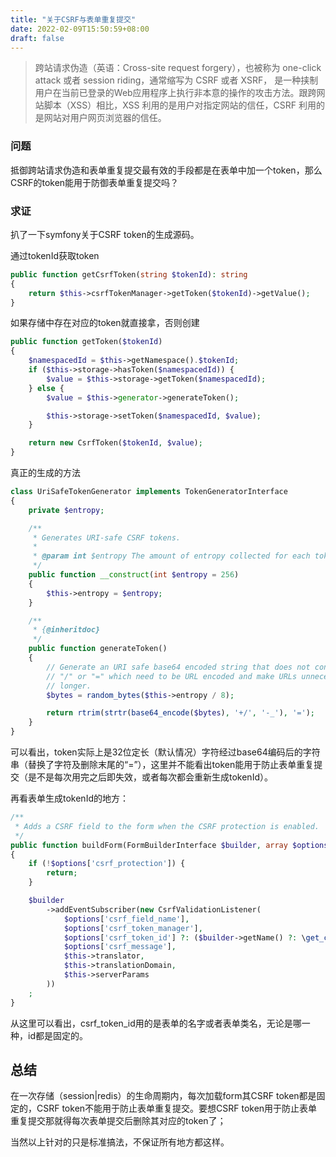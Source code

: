```yaml
---
title: "关于CSRF与表单重复提交"
date: 2022-02-09T15:50:59+08:00
draft: false
---
```


> 跨站请求伪造（英语：Cross-site request forgery），也被称为 one-click attack 或者 session riding，通常缩写为 CSRF 或者 XSRF， 是一种挟制用户在当前已登录的Web应用程序上执行非本意的操作的攻击方法。跟跨网站脚本（XSS）相比，XSS 利用的是用户对指定网站的信任，CSRF 利用的是网站对用户网页浏览器的信任。

### 问题

抵御跨站请求伪造和表单重复提交最有效的手段都是在表单中加一个token，那么CSRF的token能用于防御表单重复提交吗？

### 求证

扒了一下symfony关于CSRF token的生成源码。

通过tokenId获取token
```php
public function getCsrfToken(string $tokenId): string
{
    return $this->csrfTokenManager->getToken($tokenId)->getValue();
}
```

如果存储中存在对应的token就直接拿，否则创建
```php
public function getToken($tokenId)
{
    $namespacedId = $this->getNamespace().$tokenId;
    if ($this->storage->hasToken($namespacedId)) {
        $value = $this->storage->getToken($namespacedId);
    } else {
        $value = $this->generator->generateToken();

        $this->storage->setToken($namespacedId, $value);
    }

    return new CsrfToken($tokenId, $value);
}
```

真正的生成的方法
```php
class UriSafeTokenGenerator implements TokenGeneratorInterface
{
    private $entropy;

    /**
     * Generates URI-safe CSRF tokens.
     *
     * @param int $entropy The amount of entropy collected for each token (in bits)
     */
    public function __construct(int $entropy = 256)
    {
        $this->entropy = $entropy;
    }

    /**
     * {@inheritdoc}
     */
    public function generateToken()
    {
        // Generate an URI safe base64 encoded string that does not contain "+",
        // "/" or "=" which need to be URL encoded and make URLs unnecessarily
        // longer.
        $bytes = random_bytes($this->entropy / 8);

        return rtrim(strtr(base64_encode($bytes), '+/', '-_'), '=');
    }
}
```
可以看出，token实际上是32位定长（默认情况）字符经过base64编码后的字符串（替换了字符及删除末尾的“=”），这里并不能看出token能用于防止表单重复提交（是不是每次用完之后即失效，或者每次都会重新生成tokenId）。

再看表单生成tokenId的地方：
```php
/**
 * Adds a CSRF field to the form when the CSRF protection is enabled.
 */
public function buildForm(FormBuilderInterface $builder, array $options)
{
    if (!$options['csrf_protection']) {
        return;
    }

    $builder
        ->addEventSubscriber(new CsrfValidationListener(
            $options['csrf_field_name'],
            $options['csrf_token_manager'],
            $options['csrf_token_id'] ?: ($builder->getName() ?: \get_class($builder->getType()->getInnerType())),
            $options['csrf_message'],
            $this->translator,
            $this->translationDomain,
            $this->serverParams
        ))
    ;
}
```

从这里可以看出，csrf_token_id用的是表单的名字或者表单类名，无论是哪一种，id都是固定的。

## 总结

在一次存储（session|redis）的生命周期内，每次加载form其CSRF token都是固定的，CSRF token不能用于防止表单重复提交。要想CSRF token用于防止表单重复提交那就得每次表单提交后删除其对应的token了；

当然以上针对的只是标准搞法，不保证所有地方都这样。


